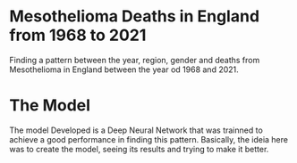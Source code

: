 # Mesothelioma Deaths in England from 1968 to 2021
Finding a pattern between the year, region, gender and deaths from Mesothelioma in England between the year od 1968 and 2021.

# The Model
The model Developed is a Deep Neural Network that was trainned to achieve a good performance in finding this pattern. Basically, the ideia here was to create the model, seeing its results and trying to make it better.

